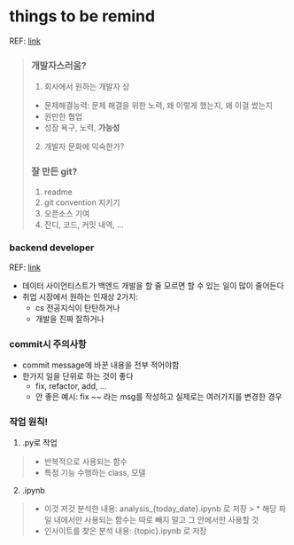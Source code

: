 things to be remind
=======
REF: [link](https://www.youtube.com/watch?v=iKKAvZ8JQBs&feature=youtu.be)
> ### 개발자스러움?
> 1. 회사에서 원하는 개발자 상
>   * 문제해결능력: 문제 해결을 위한 노력, 왜 이렇게 했는지, 왜 이걸 썼는지
>   * 원만한 협업  
>   * 성장 욕구, 노력, __가능성__
> 2. 개발자 문화에 익숙한가?
> 
> ### 잘 만든 git?
> 1. readme
> 2. git convention 지키기
> 3. 오픈소스 기여  
> 4. 잔디, 코드, 커밋 내역, ...  

### backend developer
REF: [link](https://www.youtube.com/watch?v=89bFo003oik)
* 데이터 사이언티스트가 백엔드 개발을 할 줄 모르면 할 수 있는 일이 많이 줄어든다
* 취업 시장에서 원하는 인재상 2가지:
    - cs 전공지식이 탄탄하거나
    - 개발을 진짜 잘하거나    
    
### commit시 주의사항
* commit message에 바꾼 내용을 전부 적어야함
* 한가지 일을 단위로 하는 것이 좋다
    * fix, refactor, add, ...
    * 안 좋은 예시: fix ~~ 라는 msg를 작성하고 실제로는 여러가지를 변경한 경우
    
### 작업 원칙!
1. .py로 작업
> * 반복적으로 사용되는 함수
> * 특정 기능 수행하는 class, 모델

2. .ipynb
> * 이것 저것 분석한 내용: analysis_{today_date}.ipynb 로 저장
    > * 해당 파일 내에서만 사용되는 함수는 따로 빼지 말고 그 안에서만 사용할 것 
> * 인사이트를 찾은 분석 내용: {topic}.ipynb 로 저장